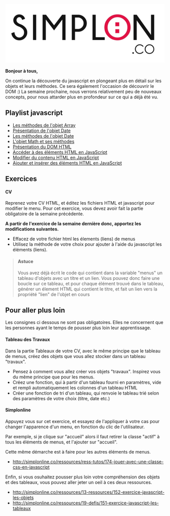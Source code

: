 ![image alt text](image_0.jpg)

**Bonjour à tous,**

On continue la découverte du javascript en plongeant plus en détail sur les objets et leurs méthodes. Ce sera également l'occasion de découvrir le DOM :) La semaine prochaine, nous verrons relativement peu de nouveaux concepts, pour nous attarder plus en profondeur sur ce qui a déjà été vu.

## Playlist javascript


* [Les méthodes de l'objet Array](https://www.youtube.com/watch?v=kNWJsWxZXis&list=PLwLsbqvBlImFB8AuT6ENIg-s87ys4yGWI&index=24)
* [Présentation de l'objet Date](https://www.youtube.com/watch?v=l7UsNg6W1rk)
* [ Les méthodes de l'objet Date](https://www.youtube.com/watch?v=RReVk5ESkkQ)
* [L'objet Math et ses méthodes](https://www.youtube.com/watch?v=GgSDt28k-ak)
* [Présentation du DOM HTML](https://www.youtube.com/watch?v=qsBX7lV60fY)
* [Accéder à des éléments HTML en JavaScript](https://www.youtube.com/watch?v=trO063YQbCs)
* [Modifier du contenu HTML en JavaScript](https://www.youtube.com/watch?v=g0YPzvGBvQk)
* [Ajouter et insérer des éléments HTML en JavaScript](https://www.youtube.com/watch?v=g8znXUnkZvc)


## Exercices

#### CV

Reprenez votre CV HTML, et éditez les fichiers HTML et javascript pour modifier le menu. Pour cet exercice, vous devez avoir fait la partie obligatoire de la semaine précédente.

**A partir de l'exercice de la semaine dernière donc, apportez les modifications suivantes.**

* Effacez de votre fichier html les élements (liens) de menus
* Utilisez la méthode de votre choix pour ajouter à l'aide du javascript les éléments (liens).

> #### Astuce
> Vous avez déjà écrit le code qui contient dans la variable "menus" un tableau d'objets avec un titre et un lien. Vous pouvez donc faire une boucle sur ce tableau, et pour chaque élément trouvé dans le tableau, générer un élement HTML qui contient le titre, et fait un lien vers la propriété "lien" de l'objet en cours


## Pour aller plus loin

Les consignes ci dessous ne sont pas obligatoires. Elles ne concernent que les personnes ayant le temps de pousser plus loin leur apprentissage.


#### Tableau des Travaux

Dans la partie Tableaux de votre CV, avec le même principe que le tableau de menus, créez des objets  que vous allez stocker dans un tableau "travaux".

* Pensez à comment vous allez créer vos objets "travaux". Inspirez vous du même principe que pour les menus.
* Créez une fonction, qui à partir d'un tableau fourni en paramètres, vide et rempli automatiquement les colonnes d'un tableau HTML
* Créer une fonction de tri d'un tableau, qui renvoie le tableau trié selon des paramètres de votre choix (titre, date etc.)

#### Simplonline

Appuyez vous sur cet exercice, et essayez de l'appliquer à votre cas pour changer l'apparence d'un menu, en fonction du clic de l'utilisateur.

Par exemple, si je clique sur "accueil" alors il faut retirer la classe "actif" à tous les éléments de menus, et l'ajouter sur "accueil".

Cette même démarche est à faire pour les autres éléments de menus.

* http://simplonline.co/ressources/ress-tutos/174-jouer-avec-une-classe-css-en-javascript

Enfin, si vous osuhaitez pousser plus loin votre compréhension des objets et des tableaux, vous pouvez aller jeter un oeil à ces deux ressources.

* http://simplonline.co/ressources/13-ressources/152-exercice-javascript-les-objets
* http://simplonline.co/ressources/19-defis/151-exercice-javascript-les-tableaux
